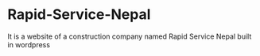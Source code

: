 # Rapid-Service-Nepal
It is a website of a construction company named Rapid Service Nepal built in wordpress
